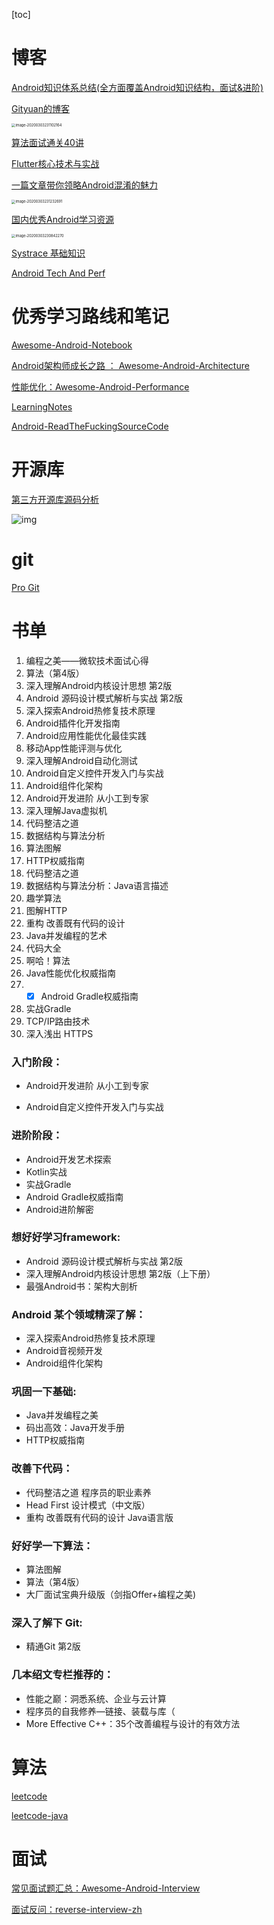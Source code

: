 [toc]

# 博客

[Android知识体系总结(全方面覆盖Android知识结构，面试&进阶)](https://blog.csdn.net/ClAndEllen/article/details/79257663)

[Gityuan的博客](http://gityuan.com/archive/)

<img src=".A 资料库.assets/image-20200303231102164.png" alt="image-20200303231102164" style="zoom:40%;" />

[算法面试通关40讲](https://time.geekbang.org/course/intro/130)

[Flutter核心技术与实战](https://time.geekbang.org/column/intro/200)

[一篇文章带你领略Android混淆的魅力](https://juejin.im/post/5d1717996fb9a07eeb13bc95)

<img src=".A 资料库.assets/image-20200303231232691.png" alt="image-20200303231232691" style="zoom:40%;" />

[国内优秀Android学习资源](https://github.com/hehonghui/android-tech-frontier/tree/master/the-bad-guys)

<img src=".A 资料库.assets/image-20200303230842270.png" alt="image-20200303230842270" style="zoom:40%;" />

[Systrace 基础知识](https://www.androidperformance.com/2019/05/28/Android-Systrace-About/)

[Android Tech And Perf](https://www.androidperformance.com/)



# 优秀学习路线和笔记

[Awesome-Android-Notebook](https://github.com/JsonChao/Awesome-Android-Notebook)

[Android架构师成长之路 ： Awesome-Android-Architecture](https://github.com/JsonChao/Awesome-Android-Architecture)

[性能优化：Awesome-Android-Performance](https://github.com/JsonChao/Awesome-Android-Performance)

[LearningNotes](https://github.com/francistao/LearningNotes)

[Android-ReadTheFuckingSourceCode](https://github.com/jeanboydev/Android-ReadTheFuckingSourceCode)

# 开源库

[第三方开源库源码分析](https://github.com/JsonChao/Awesome-Third-Library-Source-Analysis)

![img](assets/Android_hot_third_source_analysis.png)

# git

[Pro Git]([https://git-scm.com/book/zh/v2/%E8%B5%B7%E6%AD%A5-%E5%85%B3%E4%BA%8E%E7%89%88%E6%9C%AC%E6%8E%A7%E5%88%B6](https://git-scm.com/book/zh/v2/起步-关于版本控制))





# 书单

1. 编程之美——微软技术面试心得
2. 算法（第4版）
3. 深入理解Android内核设计思想 第2版
4. Android 源码设计模式解析与实战 第2版
5. 深入探索Android热修复技术原理
6. Android插件化开发指南
7. Android应用性能优化最佳实践
8. 移动App性能评测与优化
9. 深入理解Android自动化测试
10. Android自定义控件开发入门与实战
11. Android组件化架构
12. Android开发进阶 从小工到专家
13. 深入理解Java虚拟机
14. 代码整洁之道
15. 数据结构与算法分析
16. 算法图解
17. HTTP权威指南
18. 代码整洁之道
19. 数据结构与算法分析：Java语言描述
20. 趣学算法
21. 图解HTTP
22. 重构 改善既有代码的设计
23. Java并发编程的艺术
24. 代码大全
25. 啊哈！算法
26. Java性能优化权威指南
27. - [x] Android Gradle权威指南
28. 实战Gradle
29. TCP/IP路由技术
30. 深入浅出 HTTPS



### **入门阶段：**

- Android开发进阶 从小工到专家

- Android自定义控件开发入门与实战

  

### **进阶阶段：**

- Android开发艺术探索
- Kotlin实战
- 实战Gradle
- Android Gradle权威指南
- Android进阶解密



### **想好好学习framework:**

- Android 源码设计模式解析与实战 第2版
- 深入理解Android内核设计思想 第2版（上下册）
- 最强Android书：架构大剖析



### **Android 某个领域精深了解：**

- 深入探索Android热修复技术原理
- Android音视频开发
- Android组件化架构



### **巩固一下基础:**

- Java并发编程之美
- 码出高效：Java开发手册
- HTTP权威指南



### **改善下代码：**

- 代码整洁之道 程序员的职业素养
- Head First 设计模式（中文版）
- 重构 改善既有代码的设计 Java语言版



### **好好学一下算法：**

- 算法图解
- 算法（第4版）
- 大厂面试宝典升级版（剑指Offer+编程之美)



### **深入了解下 Git:**

- 精通Git 第2版

### **几本绍文专栏推荐的：**

- 性能之巅：洞悉系统、企业与云计算
- 程序员的自我修养—链接、装载与库（
- More Effective C++：35个改善编程与设计的有效方法



# 算法

[leetcode](https://github.com/azl397985856/leetcode)

[leetcode-java](https://github.com/andavid/leetcode-java)



# 面试 

[常见面试题汇总：Awesome-Android-Interview](https://github.com/JsonChao/Awesome-Android-Interview)

[面试反问：reverse-interview-zh](https://github.com/yifeikong/reverse-interview-zh)


